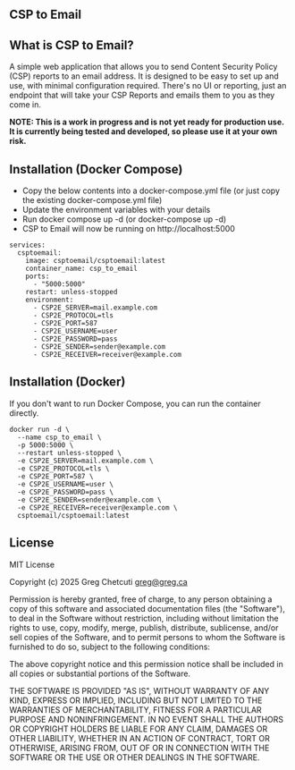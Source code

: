 CSP to Email
------------

## What is CSP to Email?

A simple web application that allows you to send Content Security Policy (CSP) reports to an email address. It is designed to be easy to set up and use, with minimal configuration required. There's no UI or reporting, just an endpoint that will take your CSP Reports and emails them to you as they come in.

**NOTE: This is a work in progress and is not yet ready for production use. It is currently being tested and developed, so please use it at your own risk.**

## Installation (Docker Compose)

- Copy the below contents into a docker-compose.yml file (or just copy the existing docker-compose.yml file)
- Update the environment variables with your details
- Run docker compose up -d (or docker-compose up -d)
- CSP to Email will now be running on http://localhost:5000

````
services:
  csptoemail:
    image: csptoemail/csptoemail:latest
    container_name: csp_to_email
    ports:
      - "5000:5000"
    restart: unless-stopped
    environment:
      - CSP2E_SERVER=mail.example.com
      - CSP2E_PROTOCOL=tls
      - CSP2E_PORT=587
      - CSP2E_USERNAME=user
      - CSP2E_PASSWORD=pass
      - CSP2E_SENDER=sender@example.com
      - CSP2E_RECEIVER=receiver@example.com
````

## Installation (Docker)

If you don't want to run Docker Compose, you can run the container directly.

````
docker run -d \
  --name csp_to_email \
  -p 5000:5000 \
  --restart unless-stopped \
  -e CSP2E_SERVER=mail.example.com \
  -e CSP2E_PROTOCOL=tls \
  -e CSP2E_PORT=587 \
  -e CSP2E_USERNAME=user \
  -e CSP2E_PASSWORD=pass \
  -e CSP2E_SENDER=sender@example.com \
  -e CSP2E_RECEIVER=receiver@example.com \
  csptoemail/csptoemail:latest
````


## License

MIT License

Copyright (c) 2025 Greg Chetcuti <greg@greg.ca>

Permission is hereby granted, free of charge, to any person obtaining a copy
of this software and associated documentation files (the "Software"), to deal
in the Software without restriction, including without limitation the rights
to use, copy, modify, merge, publish, distribute, sublicense, and/or sell
copies of the Software, and to permit persons to whom the Software is
furnished to do so, subject to the following conditions:

The above copyright notice and this permission notice shall be included in all
copies or substantial portions of the Software.

THE SOFTWARE IS PROVIDED "AS IS", WITHOUT WARRANTY OF ANY KIND, EXPRESS OR
IMPLIED, INCLUDING BUT NOT LIMITED TO THE WARRANTIES OF MERCHANTABILITY,
FITNESS FOR A PARTICULAR PURPOSE AND NONINFRINGEMENT. IN NO EVENT SHALL THE
AUTHORS OR COPYRIGHT HOLDERS BE LIABLE FOR ANY CLAIM, DAMAGES OR OTHER
LIABILITY, WHETHER IN AN ACTION OF CONTRACT, TORT OR OTHERWISE, ARISING FROM,
OUT OF OR IN CONNECTION WITH THE SOFTWARE OR THE USE OR OTHER DEALINGS IN THE
SOFTWARE.
